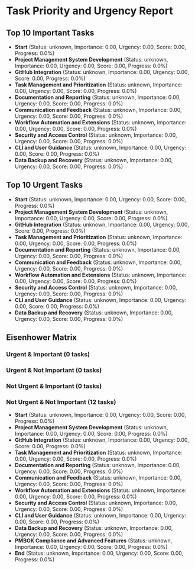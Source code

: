 # Task Priority and Urgency Report

## Top 10 Important Tasks
- **Start** (Status: unknown, Importance: 0.00, Urgency: 0.00, Score: 0.00, Progress: 0.0%)
- **Project Management System Development** (Status: unknown, Importance: 0.00, Urgency: 0.00, Score: 0.00, Progress: 0.0%)
- **GitHub Integration** (Status: unknown, Importance: 0.00, Urgency: 0.00, Score: 0.00, Progress: 0.0%)
- **Task Management and Prioritization** (Status: unknown, Importance: 0.00, Urgency: 0.00, Score: 0.00, Progress: 0.0%)
- **Documentation and Reporting** (Status: unknown, Importance: 0.00, Urgency: 0.00, Score: 0.00, Progress: 0.0%)
- **Communication and Feedback** (Status: unknown, Importance: 0.00, Urgency: 0.00, Score: 0.00, Progress: 0.0%)
- **Workflow Automation and Extensions** (Status: unknown, Importance: 0.00, Urgency: 0.00, Score: 0.00, Progress: 0.0%)
- **Security and Access Control** (Status: unknown, Importance: 0.00, Urgency: 0.00, Score: 0.00, Progress: 0.0%)
- **CLI and User Guidance** (Status: unknown, Importance: 0.00, Urgency: 0.00, Score: 0.00, Progress: 0.0%)
- **Data Backup and Recovery** (Status: unknown, Importance: 0.00, Urgency: 0.00, Score: 0.00, Progress: 0.0%)

## Top 10 Urgent Tasks
- **Start** (Status: unknown, Importance: 0.00, Urgency: 0.00, Score: 0.00, Progress: 0.0%)
- **Project Management System Development** (Status: unknown, Importance: 0.00, Urgency: 0.00, Score: 0.00, Progress: 0.0%)
- **GitHub Integration** (Status: unknown, Importance: 0.00, Urgency: 0.00, Score: 0.00, Progress: 0.0%)
- **Task Management and Prioritization** (Status: unknown, Importance: 0.00, Urgency: 0.00, Score: 0.00, Progress: 0.0%)
- **Documentation and Reporting** (Status: unknown, Importance: 0.00, Urgency: 0.00, Score: 0.00, Progress: 0.0%)
- **Communication and Feedback** (Status: unknown, Importance: 0.00, Urgency: 0.00, Score: 0.00, Progress: 0.0%)
- **Workflow Automation and Extensions** (Status: unknown, Importance: 0.00, Urgency: 0.00, Score: 0.00, Progress: 0.0%)
- **Security and Access Control** (Status: unknown, Importance: 0.00, Urgency: 0.00, Score: 0.00, Progress: 0.0%)
- **CLI and User Guidance** (Status: unknown, Importance: 0.00, Urgency: 0.00, Score: 0.00, Progress: 0.0%)
- **Data Backup and Recovery** (Status: unknown, Importance: 0.00, Urgency: 0.00, Score: 0.00, Progress: 0.0%)

## Eisenhower Matrix

### Urgent & Important (0 tasks)

### Urgent & Not Important (0 tasks)

### Not Urgent & Important (0 tasks)

### Not Urgent & Not Important (12 tasks)
- **Start** (Status: unknown, Importance: 0.00, Urgency: 0.00, Score: 0.00, Progress: 0.0%)
- **Project Management System Development** (Status: unknown, Importance: 0.00, Urgency: 0.00, Score: 0.00, Progress: 0.0%)
- **GitHub Integration** (Status: unknown, Importance: 0.00, Urgency: 0.00, Score: 0.00, Progress: 0.0%)
- **Task Management and Prioritization** (Status: unknown, Importance: 0.00, Urgency: 0.00, Score: 0.00, Progress: 0.0%)
- **Documentation and Reporting** (Status: unknown, Importance: 0.00, Urgency: 0.00, Score: 0.00, Progress: 0.0%)
- **Communication and Feedback** (Status: unknown, Importance: 0.00, Urgency: 0.00, Score: 0.00, Progress: 0.0%)
- **Workflow Automation and Extensions** (Status: unknown, Importance: 0.00, Urgency: 0.00, Score: 0.00, Progress: 0.0%)
- **Security and Access Control** (Status: unknown, Importance: 0.00, Urgency: 0.00, Score: 0.00, Progress: 0.0%)
- **CLI and User Guidance** (Status: unknown, Importance: 0.00, Urgency: 0.00, Score: 0.00, Progress: 0.0%)
- **Data Backup and Recovery** (Status: unknown, Importance: 0.00, Urgency: 0.00, Score: 0.00, Progress: 0.0%)
- **PMBOK Compliance and Advanced Features** (Status: unknown, Importance: 0.00, Urgency: 0.00, Score: 0.00, Progress: 0.0%)
- **End** (Status: unknown, Importance: 0.00, Urgency: 0.00, Score: 0.00, Progress: 0.0%)
